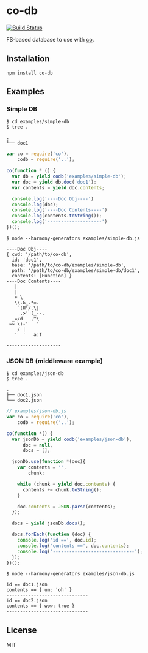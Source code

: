 # co-db

[![Build
Status](https://travis-ci.org/filipovskii/co-db.svg?branch=master)](https://travis-ci.org/filipovskii/co-db)

FS-based database to use with [co](https://github.com/visionmedia/co).


## Installation

```
npm install co-db
```

## Examples

### Simple DB

```
$ cd examples/simple-db
$ tree .

.
└── doc1
```

```js
var co = require('co'),
    codb = require('..');

co(function * () {
  var db = yield codb('examples/simple-db');
  var doc = yield db.doc('doc1');
  var contents = yield doc.contents;

  console.log('----Doc Obj----')
  console.log(doc);
  console.log('----Doc Contents----')
  console.log(contents.toString());
  console.log('--------------------')
})();
```

```
$ node --harmony-generators examples/simple-db.js

----Doc Obj----
{ cwd: '/path/to/co-db',
  id: 'doc1',
  base: '/path/to/co-db/examples/simple-db',
  path: '/path/to/co-db/examples/simple-db/doc1',
  contents: [Function] }
----Doc Contents----
   |
   |
   + \
   \\.G_.*=.
    `(H'/.\|
     .>' (_--.
  _=/d   ,^\
 ~~ \)-'   '
    / |
   '  '   a:f

--------------------
```

### JSON DB (middleware example)

```
$ cd examples/json-db
$ tree .

.
├── doc1.json
└── doc2.json
```

```js
// examples/json-db.js
var co = require('co'),
    codb = require('..');

co(function *() {
  var jsonDb = yield codb('examples/json-db'),
      doc = null,
      docs = [];

  jsonDb.use(function *(doc){
    var contents = '',
        chunk;

    while (chunk = yield doc.contents) {
      contents += chunk.toString();
    }

    doc.contents = JSON.parse(contents);
  });

  docs = yield jsonDb.docs();

  docs.forEach(function (doc) {
    console.log('id ==', doc.id);
    console.log('contents ==', doc.contents);
    console.log('------------------------------');
  });
})();
```

```
$ node --harmony-generators examples/json-db.js

id == doc1.json
contents == { um: 'oh' }
------------------------------
id == doc2.json
contents == { wow: true }
------------------------------
```

## License

MIT
